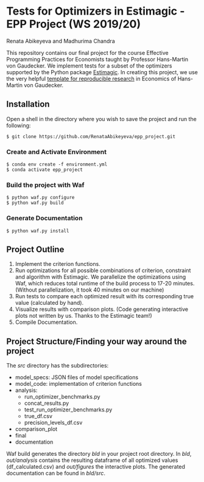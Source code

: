 # Tests for Optimizers in Estimagic - EPP Project (WS 2019/20)
Renata Abikeyeva and Madhurima Chandra


This repository contains our final project for the course Effective Programming Practices for Economists taught by Professor Hans-Martin von Gaudecker. We implement tests for a subset of the optimizers supported by the Python package [Estimagic](https://estimagic.readthedocs.io/en/latest/#). In creating this project, we use the very helpful [template for reproducible research](https://econ-project-templates.readthedocs.io/en/stable/index.html) in Economics of Hans-Martin von Gaudecker.

## Installation
Open a shell in the directory where you wish to save the project and run the following:
```
$ git clone https://github.com/RenataAbikeyeva/epp_project.git
```
### Create and Activate Environment
```
$ conda env create -f environment.yml
$ conda activate epp_project
```
### Build the project with Waf
```
$ python waf.py configure
$ python waf.py build
```
### Generate Documentation
```
$ python waf.py install
```
## Project Outline
1. Implement the criterion functions.
2. Run optimizations for all possible combinations of criterion, constraint and algorithm with Estimagic. We parallelize the optimizations using Waf, which reduces total runtime of the build process to 17-20 minutes. (Without parallelization, it took 40 minutes on our machine)
3. Run tests to compare each optimized result with its corresponding true value (calculated by hand).
4. Visualize results with comparison plots. (Code generating interactive plots not written by us. Thanks to the Estimagic team!)
5. Compile Documentation.

## Project Structure/Finding your way around the project
The *src* directory has the subdirectories:
- model_specs: JSON files of model specifications
- model_code: implementation of criterion functions
- analysis:
   - run_optimizer_benchmarks.py
   - concat_results.py
   - test_run_optimizer_benchmarks.py
   - true_df.csv
   - precision_levels_df.csv
- comparison_plot
- final
- documentation

Waf build generates the directory *bld* in your project root directory. In *bld*, *out/analysis* contains the resulting dataframe of all optimized values (df_calculated.csv) and *out/figures* the interactive plots. The generated documentation can be found in *bld/src*.
